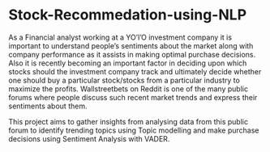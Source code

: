 # Stock-Recommedation-using-NLP

As a Financial analyst working at a YO’I’O investment company it is important to understand people’s sentiments about the market along with company performance as it assists in making optimal purchase decisions.
Also it is recently becoming an important factor in deciding upon which stocks should the investment company track and ultimately decide whether one should buy a particular stock/stocks from a particular industry to maximize the profits.
Wallstreetbets on Reddit is one of the many public forums where people discuss such recent market trends and express their sentiments about them.

This project aims to gather insights from analysing data from this public forum to identify trending topics using Topic modelling and make purchase decisions using Sentiment Analysis with VADER.

